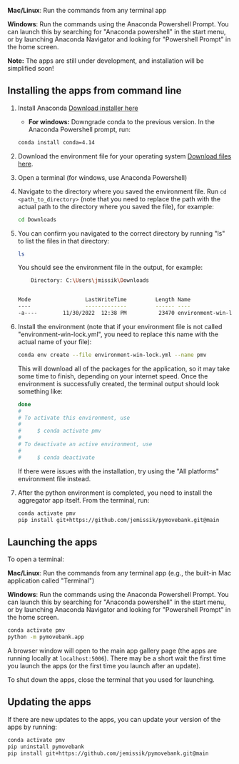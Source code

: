 **Mac/Linux**: Run the commands from any terminal app

**Windows**: Run the commands using the Anaconda Powershell Prompt. You can launch this by searching for "Anaconda powershell" in the start menu, or by launching Anaconda Navigator and looking for "Powershell Prompt" in the home screen.

**Note:** The apps are still under development, and installation will be simplified soon!

## Installing the apps from command line

1. Install Anaconda [Download installer here](https://www.anaconda.com/products/distribution)
    - **For windows:** Downgrade conda to the previous version. In the Anaconda Powershell prompt, run:

    ```bash
    conda install conda=4.14
    ```

2. Download the environment file for your operating system [Download files here](https://jemissik.github.io/pymovebank/apps/environment_files.html).

3. Open a terminal (for windows, use Anaconda Powershell)
4. Navigate to the directory where you saved the environment file. Run ``cd <path_to_directory>`` (note that you need to replace the path with the actual path to the directory where you saved the file), for example:

    ```bash
    cd Downloads
    ```

5. You can confirm you navigated to the correct directory by running "ls" to list the files in that directory:

    ```bash
    ls
    ```
    You should see the environment file in the output, for example:

    ```bash
        Directory: C:\Users\jmissik\Downloads


    Mode                 LastWriteTime         Length Name
    ----                 -------------         ------ ----
    -a----        11/30/2022  12:38 PM          23470 environment-win-lock.yml
    ```

6. Install the environment (note that if your environment file is not called "environment-win-lock.yml", you need to replace this name with the actual name of your file):

    ```bash
    conda env create --file environment-win-lock.yml --name pmv
    ```

    This will download all of the packages for the application, so it may take some time to finish, depending on your internet speed. Once the environment is successfully created, the terminal output should look something like:

    ```bash
    done
    #
    # To activate this environment, use
    #
    #     $ conda activate pmv
    #
    # To deactivate an active environment, use
    #
    #     $ conda deactivate
    ```

    If there were issues with the installation, try using the "All platforms" environment file instead.

7. After the python environment is completed, you need to install the aggregator app itself. From the terminal, run:

    ```bash
    conda activate pmv
    pip install git+https://github.com/jemissik/pymovebank.git@main
    ```


## Launching the apps

To open a terminal:

**Mac/Linux**: Run the commands from any terminal app (e.g., the built-in Mac application called "Terminal")

**Windows**: Run the commands using the Anaconda Powershell Prompt. You can launch this by searching for "Anaconda powershell" in the start menu, or by launching Anaconda Navigator and looking for "Powershell Prompt" in the home screen.

```bash
conda activate pmv
python -m pymovebank.app
```

A browser window will open to the main app gallery page (the apps are running locally at ``localhost:5006``). There may be a short wait the first time you launch the apps (or the first time you launch after an update).

To shut down the apps, close the terminal that you used for launching.


## Updating the apps

If there are new updates to the apps, you can update your version of the apps by running:

```bash
conda activate pmv
pip uninstall pymovebank
pip install git+https://github.com/jemissik/pymovebank.git@main
```
